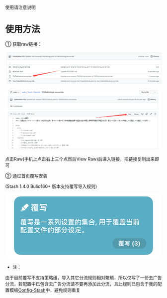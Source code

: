 使用请注意说明

使用方法
===
① 获取raw链接：

![](https://raw.githubusercontent.com/Infatuation-Fei/explain/main/Picture/jiaoxue.png)

![](https://raw.githubusercontent.com/Infatuation-Fei/explain/main/Picture/jiaoxue2.png)

点击Raw(手机上点击右上三个点然后View Raw)后进入链接，把链接复制出来即可

② 通过首页覆写安装

(Stash 1.4.0 Bulid160+ 版本支持覆写导入规则)

![](https://raw.githubusercontent.com/Infatuation-Fei/explain/main/Picture/fuxie.jpg)

- 注：

由于目前覆写不支持策略组，导入其它分流规则相对繁琐，所以仅写了一份去广告分流，若配置中已包含去广告分流请不要再添加此分流，且此规则已包含于我的配置模板[Config-Stash](https://github.com/Infatuation-Fei/rule/blob/main/Stash/Config-Stash.yaml)中，避免规则重复
